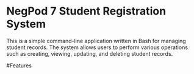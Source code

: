 # NegPod 7 Student Registration System


This is a simple command-line application written in Bash for managing student records. The system allows users to perform various operations such as creating, viewing, updating, and deleting student records.

#Features
